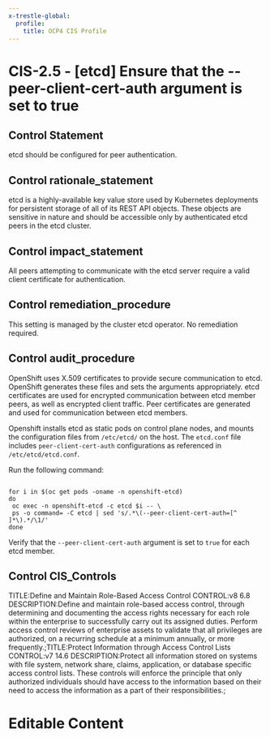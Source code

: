 ```yaml
---
x-trestle-global:
  profile:
    title: OCP4 CIS Profile
---
```


# CIS-2.5 - \[etcd\] Ensure that the --peer-client-cert-auth argument is set to true

## Control Statement

etcd should be configured for peer authentication.

## Control rationale_statement

etcd is a highly-available key value store used by Kubernetes deployments for persistent storage of all of its REST API objects. These objects are sensitive in nature and should be accessible only by authenticated etcd peers in the etcd cluster.

## Control impact_statement

All peers attempting to communicate with the etcd server require a valid client certificate for authentication.

## Control remediation_procedure

This setting is managed by the cluster etcd operator. No remediation required.

## Control audit_procedure

OpenShift uses X.509 certificates to provide secure communication to etcd. OpenShift generates these files and sets the arguments appropriately. etcd certificates are used for encrypted communication between etcd member peers, as well as encrypted client traffic. Peer certificates are generated and used for communication between etcd members.

Openshift installs etcd as static pods on control plane nodes, and mounts the configuration files from `/etc/etcd/` on the host. The `etcd.conf` file includes `peer-client-cert-auth` configurations as referenced in `/etc/etcd/etcd.conf`. 

Run the following command:

```

for i in $(oc get pods -oname -n openshift-etcd)
do
 oc exec -n openshift-etcd -c etcd $i -- \
 ps -o command= -C etcd | sed 's/.*\(--peer-client-cert-auth=[^ ]*\).*/\1/'
done
```

Verify that the `--peer-client-cert-auth` argument is set to `true` for each etcd member.

## Control CIS_Controls

TITLE:Define and Maintain Role-Based Access Control CONTROL:v8 6.8 DESCRIPTION:Define and maintain role-based access control, through determining and documenting the access rights necessary for each role within the enterprise to successfully carry out its assigned duties. Perform access control reviews of enterprise assets to validate that all privileges are authorized, on a recurring schedule at a minimum annually, or more frequently.;TITLE:Protect Information through Access Control Lists CONTROL:v7 14.6 DESCRIPTION:Protect all information stored on systems with file system, network share, claims, application, or database specific access control lists. These controls will enforce the principle that only authorized individuals should have access to the information based on their need to access the information as a part of their responsibilities.;

# Editable Content

<!-- Make additions and edits below -->
<!-- The above represents the contents of the control as received by the profile, prior to additions. -->
<!-- If the profile makes additions to the control, they will appear below. -->
<!-- The above markdown may not be edited but you may edit the content below, and/or introduce new additions to be made by the profile. -->
<!-- If there is a yaml header at the top, parameter values may be edited. Use --set-parameters to incorporate the changes during assembly. -->
<!-- The content here will then replace what is in the profile for this control, after running profile-assemble. -->
<!-- The current profile has no added parts for this control, but you may add new ones here. -->
<!-- Each addition must have a heading either of the form ## Control my_addition_name -->
<!-- or ## Part a. (where the a. refers to one of the control statement labels.) -->
<!-- "## Control" parts are new parts added after the statement part. -->
<!-- "## Part" parts are new parts added into the top-level statement part with that label. -->
<!-- Subparts may be added with nested hash levels of the form ### My Subpart Name -->
<!-- underneath the parent ## Control or ## Part being added -->
<!-- See https://ibm.github.io/compliance-trestle/tutorials/ssp_profile_catalog_authoring/ssp_profile_catalog_authoring for guidance. -->
